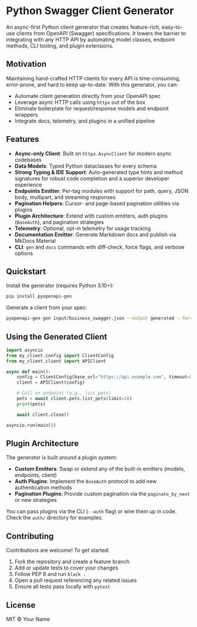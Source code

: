 # Python Swagger Client Generator

An async-first Python client generator that creates feature-rich, easy-to-use clients from OpenAPI (Swagger) specifications. It lowers the barrier to integrating with any HTTP API by automating model classes, endpoint methods, CLI tooling, and plugin extensions.

## Motivation

Maintaining hand-crafted HTTP clients for every API is time-consuming, error-prone, and hard to keep up-to-date. With this generator, you can:

- Automate client generation directly from your OpenAPI spec
- Leverage async HTTP calls using `httpx` out of the box
- Eliminate boilerplate for request/response models and endpoint wrappers
- Integrate docs, telemetry, and plugins in a unified pipeline

## Features

- **Async-only Client**: Built on `httpx.AsyncClient` for modern async codebases
- **Data Models**: Typed Python dataclasses for every schema
- **Strong Typing & IDE Support**: Auto-generated type hints and method signatures for robust code completion and a superior developer experience
- **Endpoints Emitter**: Per-tag modules with support for path, query, JSON body, multipart, and streaming responses
- **Pagination Helpers**: Cursor- and page-based pagination utilities via plugins
- **Plugin Architecture**: Extend with custom emitters, auth plugins (`BaseAuth`), and pagination strategies
- **Telemetry**: Optional, opt-in telemetry for usage tracking
- **Documentation Emitter**: Generate Markdown docs and publish via MkDocs Material
- **CLI**: `gen` and `docs` commands with diff-check, force flags, and verbose options

## Quickstart

Install the generator (requires Python 3.10+):

```bash
pip install pyopenapi-gen
```

Generate a client from your spec:

```bash
pyopenapi-gen gen input/business_swagger.json --output generated --force
```

## Using the Generated Client

```python
import asyncio
from my_client.config import ClientConfig
from my_client.client import APIClient

async def main():
    config = ClientConfig(base_url="https://api.example.com", timeout=5.0)
    client = APIClient(config)

    # Call an endpoint (e.g., list_pets)
    pets = await client.pets.list_pets(limit=10)
    print(pets)

    await client.close()

asyncio.run(main())
```

## Plugin Architecture

The generator is built around a plugin system:

- **Custom Emitters**: Swap or extend any of the built-in emitters (models, endpoints, client)
- **Auth Plugins**: Implement the `BaseAuth` protocol to add new authentication methods
- **Pagination Plugins**: Provide custom pagination via the `paginate_by_next` or new strategies

You can pass plugins via the CLI (`--auth` flag) or wire them up in code. Check the `auth/` directory for examples.

## Contributing

Contributions are welcome! To get started:

1. Fork the repository and create a feature branch
2. Add or update tests to cover your changes
3. Follow PEP 8 and run `black .`
4. Open a pull request referencing any related issues
5. Ensure all tests pass locally with `pytest`

## License

MIT © Your Name

